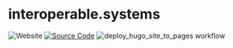 # interoperable.systems

![Website](https://img.shields.io/website?url=https%3A%2F%2Finteroperable.systems)
[![Source Code](https://img.shields.io/badge/source-GitHub-blue.svg?style=flat)](https://github.com/interoperable/interopable.systems)
![deploy_hugo_site_to_pages workflow](https://github.com/interoperable/interoperable.systems/actions/workflows/deploy_hugo_site_to_pages.yml/badge.svg?label=build&style=flat-square&branch=main)
